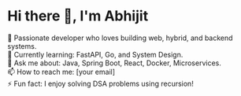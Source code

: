# Hi there 👋, I'm Abhijit

🚀 Passionate developer who loves building web, hybrid, and backend systems.  
🌱 Currently learning: FastAPI, Go, and System Design.  
💬 Ask me about: Java, Spring Boot, React, Docker, Microservices.  
📫 How to reach me: [your email]  
⚡ Fun fact: I enjoy solving DSA problems using recursion!
